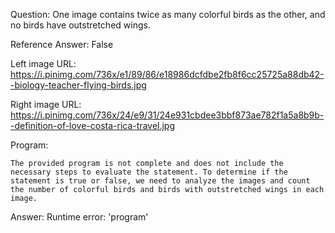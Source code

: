 Question: One image contains twice as many colorful birds as the other, and no birds have outstretched wings.

Reference Answer: False

Left image URL: https://i.pinimg.com/736x/e1/89/86/e18986dcfdbe2fb8f6cc25725a88db42--biology-teacher-flying-birds.jpg

Right image URL: https://i.pinimg.com/736x/24/e9/31/24e931cbdee3bbf873ae782f1a5a8b9b--definition-of-love-costa-rica-travel.jpg

Program:

```
The provided program is not complete and does not include the necessary steps to evaluate the statement. To determine if the statement is true or false, we need to analyze the images and count the number of colorful birds and birds with outstretched wings in each image.
```
Answer: Runtime error: 'program'

